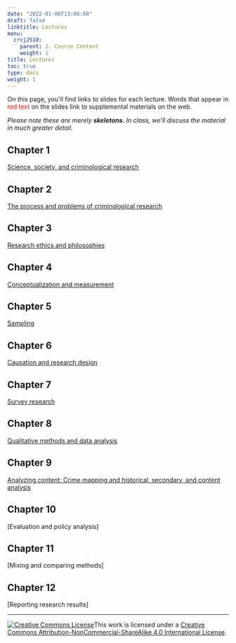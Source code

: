 ```yaml
---
date: "2022-01-06T13:00:00"
draft: false
linktitle: Lectures
menu:
  crcj2510:
    parent: 2. Course Content
    weight: 1
title: Lectures
toc: true
type: docs
weight: 1
---
```


On this page, you'll find links to slides for each lecture. Words that appear in <span style="color:red">red text</span> on the slides link to supplemental materials on the web.

*Please note these are merely* ***skeletons.*** *In class, we'll discuss the material in much greater detail.* 

## Chapter 1

[Science, society, and criminological research](https://jnix.netlify.app/slides/crcj2510_ch1/)

## Chapter 2

[The process and problems of criminological research](https://jnix.netlify.app/slides/crcj2510_ch2/)

## Chapter 3

[Research ethics and philosophies](https://jnix.netlify.app/slides/crcj2510_ch3/)

## Chapter 4

[Conceptualization and measurement](https://jnix.netlify.app/slides/crcj2510_ch4/)

## Chapter 5

[Sampling](https://jnix.netlify.app/slides/crcj2510_ch5/)

## Chapter 6

[Causation and research design](https://jnix.netlify.app/slides/crcj2510_ch6/)

## Chapter 7

[Survey research](https://jnix.netlify.app/slides/crcj2510_ch7/)

## Chapter 8

[Qualitative methods and data analysis](https://jnix.netlify.app/slides/crcj2510_ch8/)

## Chapter 9

[Analyzing content: Crime mapping and historical, secondary, and content analysis](https://jnix.netlify.app/slides/crcj2510_ch9/)

## Chapter 10

[Evaluation and policy analysis]

## Chapter 11

[Mixing and comparing methods]

## Chapter 12

[Reporting research results]

***

<a rel="license" href="http://creativecommons.org/licenses/by-nc-sa/4.0/"><img alt="Creative Commons License" style="border-width:0" src="https://i.creativecommons.org/l/by-nc-sa/4.0/88x31.png" /></a>This work is licensed under a <a rel="license" href="http://creativecommons.org/licenses/by-nc-sa/4.0/">Creative Commons Attribution-NonCommercial-ShareAlike 4.0 International License</a>.